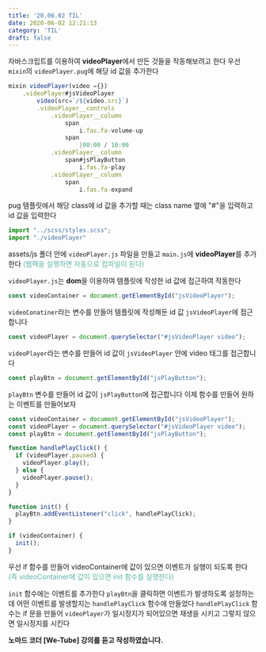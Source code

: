 ```yaml
---
title: '20.06.02 TIL'
date: 2020-06-02 12:21:13
category: 'TIL'
draft: false
---
```


자바스크립트를 이용하여 **videoPlayer**에서 만든 것들을 작동해보려고 한다 우선 `mixin`의 `videoPlayer.pug`에 해당 id 값을 추가한다

```js
mixin videoPlayer(video ={})
    .videoPlayer#jsVideoPlayer
        video(src=`/${video.src}`)
        .videoPlayer__controls
            .videoPlayer__column
                span
                    i.fas.fa-volume-up
                span
                    |00:00 / 10:00
            .videoPlayer__column
                span#jsPlayButton
                    i.fas.fa-play
            .videoPlayer__column
                span
                    i.fas.fa-expand

```

pug 템플릿에서 해당 class에 id 값을 추가할 때는 class name 옆에 "#"을 입력하고 id 값을 입력한다

```js
import "../scss/styles.scss";
import "./videoPlayer"

```

assets/js 폴더 안에 `videoPlayer.js` 파일을 만들고 `main.js`에 **videoPlayer**를 추가한다 <span style="color: #60b4a6">(웹팩을 실행하면 자동으로 컴파일이 된다)</span>

`videoPlayer.js`는 **dom**을 이용하여 템플릿에 작성한 id 값에 접근하여 작동한다

```js
const videoContainer = document.getElementById("jsVideoPlayer");

```

`videoConatiner`라는 변수를 만들어 템플릿에 작성해둔 id 값 `jsVideoPlayer`에 접근합니다

```js
const videoPlayer = document.querySelector("#jsVideoPlayer video");

```

`videoPlayer`라는 변수를 만들어 id 값이 `jsVideoPlayer` 안에 video 태그를 접근합니다

```js
const playBtn = document.getElementById("jsPlayButton");

```

`playBtn` 변수를 만들어 id 값이 `jsPlayButton`에 접근합니다 이제 함수를 만들어 원하는 이벤트를 만들어보자

```js
const videoContainer = document.getElementById("jsVideoPlayer");
const videoPlayer = document.querySelector("#jsVideoPlayer video");
const playBtn = document.getElementById("jsPlayButton");

function handlePlayClick() {
  if (videoPlayer.paused) {
    videoPlayer.play();
  } else {
    videoPlayer.pause();
  }
}

function init() {
  playBtn.addEventListener("click", handlePlayClick);
}

if (videoContainer) {
  init();
}

```

우선 if 함수를 만들어 videoContainer에 값이 있으면 이벤트가 실행이 되도록 한다 <span style="color: #60b4a6">(즉 videoContainer에 값이 있으면 init 함수를 실행한다)</span>

`init` 함수에는 이벤트를 추가한다 `playBtn`을 클릭하면 이벤트가 발생하도록 설정하는데 어떤 이벤트를 발생할지는 `handlePlayClick` 함수에 만들었다 `handlePlayClick` 함수는 if 문을 만들어 `videoPlayer`가 일시정지가 되어있으면 재생을 시키고 그렇지 않으면 일시정지를 시킨다

**노마드 코더 [We-Tube] 강의를 듣고 작성하였습니다.**
